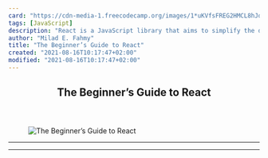 ```yaml
---
card: "https://cdn-media-1.freecodecamp.org/images/1*uKVfsFREG2HMCL8hJdcZ5Q.jpeg"
tags: [JavaScript]
description: "React is a JavaScript library that aims to simplify the devel"
author: "Milad E. Fahmy"
title: "The Beginner’s Guide to React"
created: "2021-08-16T10:17:47+02:00"
modified: "2021-08-16T10:17:47+02:00"
---
```

<div class="site-wrapper">
<main id="site-main" class="site-main outer">
<div class="inner">
<article class="post-full post tag-javascript tag-react tag-tech tag-programming tag-web-development ">
<header class="post-full-header">
<h1 class="post-full-title">The Beginner’s Guide to React</h1>
</header>
<figure class="post-full-image">
<picture>
<source media="(max-width: 700px)" sizes="1px" srcset="data:image/gif;base64,R0lGODlhAQABAIAAAAAAAP///yH5BAEAAAAALAAAAAABAAEAAAIBRAA7 1w">
<source media="(min-width: 701px)" sizes="(max-width: 800px) 400px,
(max-width: 1170px) 700px,
1400px" srcset="https://cdn-media-1.freecodecamp.org/images/1*uKVfsFREG2HMCL8hJdcZ5Q.jpeg 300w,
https://cdn-media-1.freecodecamp.org/images/1*uKVfsFREG2HMCL8hJdcZ5Q.jpeg 600w,
https://cdn-media-1.freecodecamp.org/images/1*uKVfsFREG2HMCL8hJdcZ5Q.jpeg 1000w,
https://cdn-media-1.freecodecamp.org/images/1*uKVfsFREG2HMCL8hJdcZ5Q.jpeg 2000w">
<img onerror="this.style.display='none'" src="https://cdn-media-1.freecodecamp.org/images/1*uKVfsFREG2HMCL8hJdcZ5Q.jpeg" alt="The Beginner’s Guide to React">
</picture>
</figure>
<section class="post-full-content">
<div class="post-content">
</div>
<hr>
<hr>
</section>
</article>
</div>
</main>
</div>
<!-- Google Tag Manager (noscript) -->
<!-- End Google Tag Manager (noscript) -->
